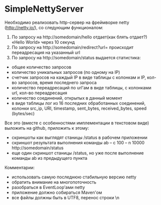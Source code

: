 # SimpleNettyServer

Необходимо реализовать http-сервер на фреймворке netty
(http://netty.io/), со следующим функционалом:

1. По запросу на http://somedomain/hello отдает(как блять отдает?) «Hello World» через 10 секунд
2. По запросу на http://somedomain/redirect?url=<url> происходит
переадресация на указанный url
3. По запросу на http://somedomain/status выдается статистика:
 - общее количество запросов
 - количество уникальных запросов (по одному на IP)
 - счетчик запросов на каждый IP в виде таблицы с колонкам и IP,
кол-во запросов, время последнего запроса
 - количество переадресаций по url'ам  в виде таблицы, с колонками
url, кол-во переадресация
 - количество соединений, открытых в данный момент
 - в виде таблицы лог из 16 последних обработанных соединений, колонки
src_ip, URI, timestamp,  sent_bytes, received_bytes, speed (bytes/sec)

Все это (вместе с особенностями имплементации в текстовом виде)
выложить на github, приложить к этому:
 - скриншоты как выглядят станицы /status в рабочем приложении
 - скриншот результата выполнения команды ab – c 100 – n 10000
http://somedomain/status
 - еще один скриншот станицы /status, но уже после выполнение команды
ab из предыдущего пункта

Комментарии:
 - использовать самую последнюю стабильную версию netty
 - обратить внимание на многопоточность
 - разобраться в EventLoop’ами netty
 - приложение должно собираться Maven'ом
 - все файлы должны быть в UTF8, перенос строки \n
